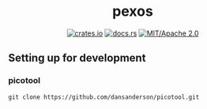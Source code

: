 <div align="center">

# pexos

[![crates.io](https://img.shields.io/crates/v/pexos.svg)](https://crates.io/crates/pexos)
[![docs.rs](https://docs.rs/pexos/badge.svg)](https://docs.rs/pexos)
[![MIT/Apache 2.0](https://img.shields.io/badge/license-MIT%2FApache-blue.svg)](#)

</div>

## Setting up for development

### picotool

```
git clone https://github.com/dansanderson/picotool.git
```
